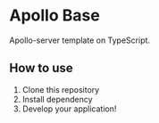 # Apollo Base

Apollo-server template on TypeScript.

## How to use

1. Clone this repository
1. Install dependency
1. Develop your application!
